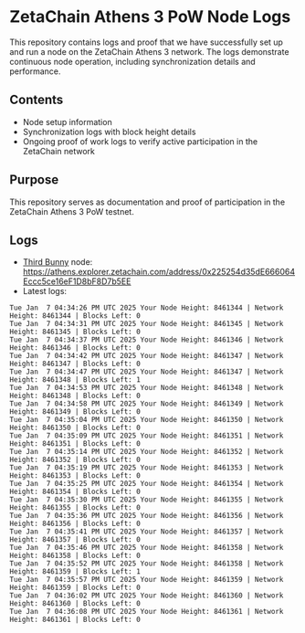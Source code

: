 # ZetaChain Athens 3 PoW Node Logs
This repository contains logs and proof that we have successfully set up and run a node on the ZetaChain Athens 3 network. The logs demonstrate continuous node operation, including synchronization details and performance.

## Contents
- Node setup information
- Synchronization logs with block height details
- Ongoing proof of work logs to verify active participation in the ZetaChain network

## Purpose
This repository serves as documentation and proof of participation in the ZetaChain Athens 3 PoW testnet.

## Logs

- [Third Bunny](https://thirdbunny.xyz/) node: https://athens.explorer.zetachain.com/address/0x225254d35dE666064Eccc5ce16eF1D8bF8D7b5EE
- Latest logs:
```
Tue Jan  7 04:34:26 PM UTC 2025 Your Node Height: 8461344 | Network Height: 8461344 | Blocks Left: 0
Tue Jan  7 04:34:31 PM UTC 2025 Your Node Height: 8461345 | Network Height: 8461345 | Blocks Left: 0
Tue Jan  7 04:34:37 PM UTC 2025 Your Node Height: 8461346 | Network Height: 8461346 | Blocks Left: 0
Tue Jan  7 04:34:42 PM UTC 2025 Your Node Height: 8461347 | Network Height: 8461347 | Blocks Left: 0
Tue Jan  7 04:34:47 PM UTC 2025 Your Node Height: 8461347 | Network Height: 8461348 | Blocks Left: 1
Tue Jan  7 04:34:53 PM UTC 2025 Your Node Height: 8461348 | Network Height: 8461348 | Blocks Left: 0
Tue Jan  7 04:34:58 PM UTC 2025 Your Node Height: 8461349 | Network Height: 8461349 | Blocks Left: 0
Tue Jan  7 04:35:04 PM UTC 2025 Your Node Height: 8461350 | Network Height: 8461350 | Blocks Left: 0
Tue Jan  7 04:35:09 PM UTC 2025 Your Node Height: 8461351 | Network Height: 8461351 | Blocks Left: 0
Tue Jan  7 04:35:14 PM UTC 2025 Your Node Height: 8461352 | Network Height: 8461352 | Blocks Left: 0
Tue Jan  7 04:35:19 PM UTC 2025 Your Node Height: 8461353 | Network Height: 8461353 | Blocks Left: 0
Tue Jan  7 04:35:25 PM UTC 2025 Your Node Height: 8461354 | Network Height: 8461354 | Blocks Left: 0
Tue Jan  7 04:35:30 PM UTC 2025 Your Node Height: 8461355 | Network Height: 8461355 | Blocks Left: 0
Tue Jan  7 04:35:36 PM UTC 2025 Your Node Height: 8461356 | Network Height: 8461356 | Blocks Left: 0
Tue Jan  7 04:35:41 PM UTC 2025 Your Node Height: 8461357 | Network Height: 8461357 | Blocks Left: 0
Tue Jan  7 04:35:46 PM UTC 2025 Your Node Height: 8461358 | Network Height: 8461358 | Blocks Left: 0
Tue Jan  7 04:35:52 PM UTC 2025 Your Node Height: 8461358 | Network Height: 8461359 | Blocks Left: 1
Tue Jan  7 04:35:57 PM UTC 2025 Your Node Height: 8461359 | Network Height: 8461359 | Blocks Left: 0
Tue Jan  7 04:36:02 PM UTC 2025 Your Node Height: 8461360 | Network Height: 8461360 | Blocks Left: 0
Tue Jan  7 04:36:08 PM UTC 2025 Your Node Height: 8461361 | Network Height: 8461361 | Blocks Left: 0
```
